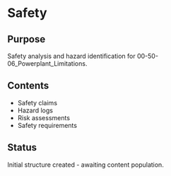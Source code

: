 # Safety

## Purpose
Safety analysis and hazard identification for 00-50-06_Powerplant_Limitations.

## Contents
- Safety claims
- Hazard logs
- Risk assessments
- Safety requirements

## Status
Initial structure created - awaiting content population.
